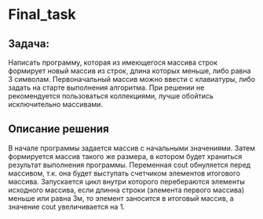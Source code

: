 # Final_task
## **Задача:**

 Написать программу, которая из имеющегося массива строк формирует новый массив из строк, длина которых меньше, либо равна 3 символам. Первоначальный массив можно ввести с клавиатуры, либо задать на старте выполнения алгоритма. При решении не рекомендуется пользоваться коллекциями, лучше обойтись исключительно массивами.

 ## **Описание решения**

 В начале программы задается массив с начальными значениями. Затем формируется массив такого же размера, в котором будет храниться результат выполнения программы. Переменная cout обнуляется перед массивом, т.к. она будет выступать счетчиком элементов итогового массива. Запускается цикл внутри которого перебераются элементы исходного массива, если длинна строки (элемента первого массива) меньше или равна 3м, то элемент заносится в итоговый массив, а значение cout увеличивается на 1.